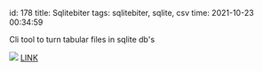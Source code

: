 id: 178
title: Sqlitebiter
tags: sqlitebiter, sqlite, csv
time: 2021-10-23 00:34:59

Cli tool to turn tabular files in sqlite db's

![](http://localhost/bkmks_fotos/pics/3)
[LINK](https://sqlitebiter.readthedocs.io/en/latest/pages/usage/file/index.html)